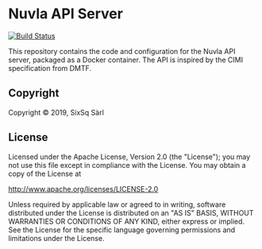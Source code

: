 # Nuvla API Server

[![Build Status](https://travis-ci.com/nuvla/api-server.svg?branch=master)](https://travis-ci.com/nuvla/api-server)

This repository contains the code and configuration for the Nuvla API
server, packaged as a Docker container.  The API is inspired by the
CIMI specification from DMTF. 

## Copyright

Copyright &copy; 2019, SixSq Sàrl

## License

Licensed under the Apache License, Version 2.0 (the "License"); you
may not use this file except in compliance with the License.  You may
obtain a copy of the License at

http://www.apache.org/licenses/LICENSE-2.0

Unless required by applicable law or agreed to in writing, software
distributed under the License is distributed on an "AS IS" BASIS,
WITHOUT WARRANTIES OR CONDITIONS OF ANY KIND, either express or
implied.  See the License for the specific language governing
permissions and limitations under the License.
